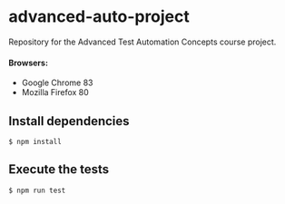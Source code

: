 # advanced-auto-project
Repository for the Advanced Test Automation Concepts course project. 

#### Browsers:
* Google Chrome 83
* Mozilla Firefox 80

## Install dependencies

```
$ npm install
```

## Execute the tests

```
$ npm run test
```